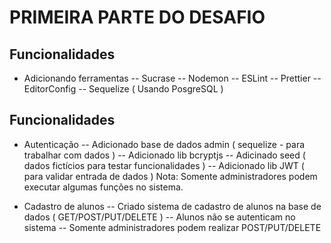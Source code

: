# PRIMEIRA PARTE DO DESAFIO

## Funcionalidades
- Adicionando ferramentas
-- Sucrase
-- Nodemon
-- ESLint
-- Prettier
-- EditorConfig
-- Sequelize ( Usando PosgreSQL )

## Funcionalidades
- Autenticação
-- Adicionado base de dados admin ( sequelize - para trabalhar com dados )
-- Adicionado lib bcryptjs
-- Adicinado seed ( dados fictícios para testar funcionalidades )
-- Adicionado lib JWT ( para validar entrada de dados )
Nota: Somente administradores podem executar algumas funções no sistema.

- Cadastro de alunos
-- Criado sistema de cadastro de alunos na base de dados ( GET/POST/PUT/DELETE )
-- Alunos não se autenticam no sistema
-- Somente administradores podem realizar POST/PUT/DELETE


